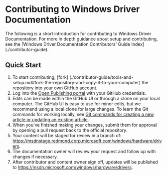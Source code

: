 # Contributing to Windows Driver Documentation
The following is a short introduction for contributing to Windows Driver Documentation. For more in depth guidance about setup and contributing, see the [Windows Driver Documentation Contributors' Guide Index] (./contributor-guide).
## Quick Start
1. To start contributing, [fork] (./contributor-guide/tools-and-setup.md#fork-the-repository-and-copy-it-to-your-computer) the repository into your own GitHub account. 
2. Log into the [Open Publishing portal](https://op-portal-prod.azurewebsites.net/#/containers/repository/repositories/All) with your GitHub credentials.
3. Edits can be made within the GitHub UI or through a clone on your local computer. The GitHub UI is easy to use for minor edits, but we recommend using a local clone for large changes. To learn the Git commands for working locally, see [Git commands for creating a new article or updating an existing article](./contributor-guide/git-commands-for-master.md).
4. When you've finished making your changes, submit them for approval by opening a pull request back to the official repository. 
5. Your content will be staged for review in a branch of: https://msdnstage.redmond.corp.microsoft.com/windows/hardware/drivers.
6. The documentation owner will review your request and follow up with changes if necessary. 
7. After contributor and content owner sign off, updates will be published to https://msdn.microsoft.com/windows/hardware/drivers.



